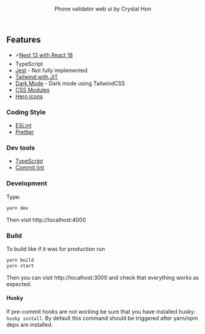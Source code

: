 <p align='center'>
Phone validator web ui by Crystal Hon<br>
</p>

<br>

## Features

-   ⚡️[Next 13 with React 18](https://nextjs.org/docs/getting-started)
-   TypeScript
-   [Jest](https://jestjs.io/) - Not fully implemented
-   [Tailwind with JIT](https://tailwindcss.com/)
-   [Dark Mode](https://tailwindcss.com/docs/dark-mode) - Dark mode using TailwindCSS
-   [CSS Modules](https://github.com/css-modules/css-modules)
-   [Hero icons](https://heroicons.com/)

### Coding Style

-   [ESLint](https://eslint.org/)
-   [Prettier](https://prettier.io/)

### Dev tools

-   [TypeScript](https://www.typescriptlang.org/)
-   [Commit lint](https://github.com/conventional-changelog/commitlint)

### Development

Type:

```bash
yarn dev
```

Then visit http://localhost:4000

### Build

To build like if it was for production run

```bash
yarn build
yarn start
```

Then you can visit http://localhost:3000 and check that everything works as expected.

#### Husky

If pre-commit hooks are not working be sure that you have installed husky: `husky install`.
By default this command should be triggered after yarn/npm deps are installed.

